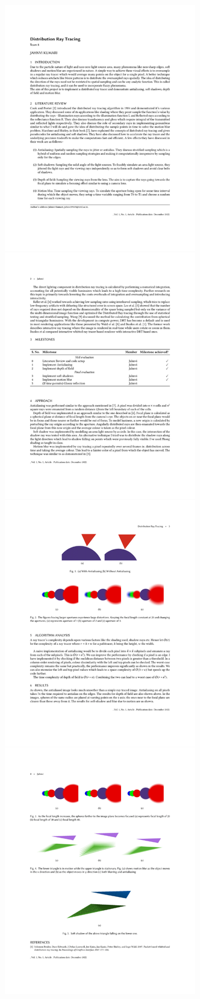 
![ReportPage1](readme_images/CG_Project_Jahnvi_team8-1.png)
![ReportPage2](readme_images/CG_Project_Jahnvi_team8-2.png)
![ReportPage3](readme_images/CG_Project_Jahnvi_team8-3.png)
![ReportPage4](readme_images/CG_Project_Jahnvi_team8-4.png)
